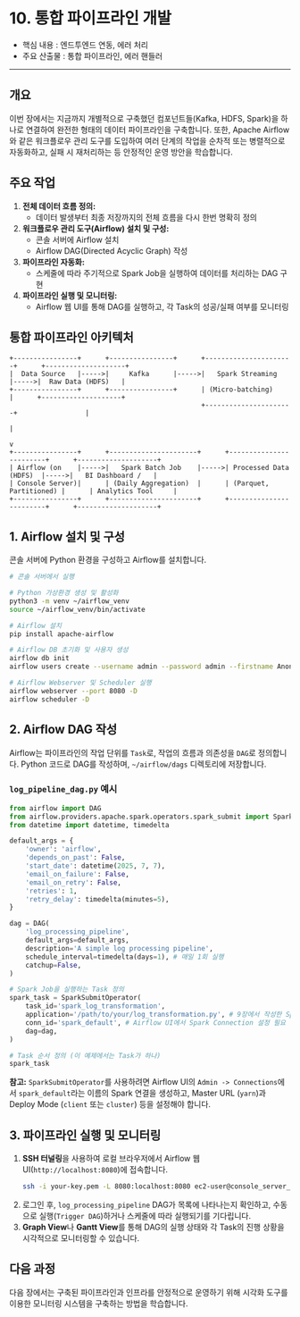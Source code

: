 # 10. 통합 파이프라인 개발

* 핵심 내용 : 엔드투엔드 연동, 에러 처리
* 주요 산출물 : 통합 파이프라인, 에러 핸들러

---


## 개요

이번 장에서는 지금까지 개별적으로 구축했던 컴포넌트들(Kafka, HDFS, Spark)을 하나로 연결하여 완전한 형태의 데이터 파이프라인을 구축합니다. 또한, Apache Airflow와 같은 워크플로우 관리 도구를 도입하여 여러 단계의 작업을 순차적 또는 병렬적으로 자동화하고, 실패 시 재처리하는 등 안정적인 운영 방안을 학습합니다.

## 주요 작업

1. **전체 데이터 흐름 정의:**
    * 데이터 발생부터 최종 저장까지의 전체 흐름을 다시 한번 명확히 정의
2. **워크플로우 관리 도구(Airflow) 설치 및 구성:**
    * 콘솔 서버에 Airflow 설치
    * Airflow DAG(Directed Acyclic Graph) 작성
3. **파이프라인 자동화:**
    * 스케줄에 따라 주기적으로 Spark Job을 실행하여 데이터를 처리하는 DAG 구현
4. **파이프라인 실행 및 모니터링:**
    * Airflow 웹 UI를 통해 DAG를 실행하고, 각 Task의 성공/실패 여부를 모니터링

## 통합 파이프라인 아키텍처

```
+----------------+      +----------------+      +----------------------+      +--------------------+
|  Data Source   |----->|     Kafka      |----->|   Spark Streaming    |----->|  Raw Data (HDFS)   |
+----------------+      +----------------+      | (Micro-batching)     |      +--------------------+
                                                +----------------------+                 |
                                                                                       |
                                                                                       v
+----------------+      +----------------------+      +------------------------+      +--------------------+
| Airflow (on    |----->|   Spark Batch Job    |----->| Processed Data (HDFS)  |----->|   BI Dashboard /   |
| Console Server)|      | (Daily Aggregation)  |      | (Parquet, Partitioned) |      | Analytics Tool     |
+----------------+      +----------------------+      +------------------------+      +--------------------+
```

## 1. Airflow 설치 및 구성

콘솔 서버에 Python 환경을 구성하고 Airflow를 설치합니다.

```bash
# 콘솔 서버에서 실행

# Python 가상환경 생성 및 활성화
python3 -m venv ~/airflow_venv
source ~/airflow_venv/bin/activate

# Airflow 설치
pip install apache-airflow

# Airflow DB 초기화 및 사용자 생성
airflow db init
airflow users create --username admin --password admin --firstname Anonymous --lastname User --role Admin --email admin@example.com

# Airflow Webserver 및 Scheduler 실행
airflow webserver --port 8080 -D
airflow scheduler -D
```

## 2. Airflow DAG 작성

Airflow는 파이프라인의 작업 단위를 `Task`로, 작업의 흐름과 의존성을 `DAG`로 정의합니다. Python 코드로 DAG를 작성하며, `~/airflow/dags` 디렉토리에 저장합니다.

### `log_pipeline_dag.py` 예시

```python
from airflow import DAG
from airflow.providers.apache.spark.operators.spark_submit import SparkSubmitOperator
from datetime import datetime, timedelta

default_args = {
    'owner': 'airflow',
    'depends_on_past': False,
    'start_date': datetime(2025, 7, 7),
    'email_on_failure': False,
    'email_on_retry': False,
    'retries': 1,
    'retry_delay': timedelta(minutes=5),
}

dag = DAG(
    'log_processing_pipeline',
    default_args=default_args,
    description='A simple log processing pipeline',
    schedule_interval=timedelta(days=1), # 매일 1회 실행
    catchup=False,
)

# Spark Job을 실행하는 Task 정의
spark_task = SparkSubmitOperator(
    task_id='spark_log_transformation',
    application='/path/to/your/log_transformation.py', # 9장에서 작성한 Spark 스크립트 경로
    conn_id='spark_default', # Airflow UI에서 Spark Connection 설정 필요
    dag=dag,
)

# Task 순서 정의 (이 예제에서는 Task가 하나)
spark_task
```

**참고:** `SparkSubmitOperator`를 사용하려면 Airflow UI의 `Admin -> Connections`에서 `spark_default`라는 이름의 Spark 연결을 생성하고, Master URL (`yarn`)과 Deploy Mode (`client` 또는 `cluster`) 등을 설정해야 합니다.

## 3. 파이프라인 실행 및 모니터링

1. **SSH 터널링**을 사용하여 로컬 브라우저에서 Airflow 웹 UI(`http://localhost:8080`)에 접속합니다.
   ```bash
   ssh -i your-key.pem -L 8080:localhost:8080 ec2-user@console_server_public_ip
   ```
2. 로그인 후, `log_processing_pipeline` DAG가 목록에 나타나는지 확인하고, 수동으로 실행(`Trigger DAG`)하거나 스케줄에 따라 실행되기를 기다립니다.
3. **Graph View**나 **Gantt View**를 통해 DAG의 실행 상태와 각 Task의 진행 상황을 시각적으로 모니터링할 수 있습니다.

## 다음 과정

다음 장에서는 구축된 파이프라인과 인프라를 안정적으로 운영하기 위해 시각화 도구를 이용한 모니터링 시스템을 구축하는 방법을 학습합니다.
